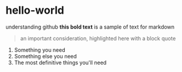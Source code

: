 # hello-world
understanding github
**this bold text** is a sample of text for markdown
> an important consideration, highlighted here with a block quote
1. Something you need
2. Something else you need
3. The most definitive things you'll need
